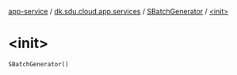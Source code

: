[app-service](../../index.md) / [dk.sdu.cloud.app.services](../index.md) / [SBatchGenerator](index.md) / [&lt;init&gt;](./-init-.md)

# &lt;init&gt;

`SBatchGenerator()`